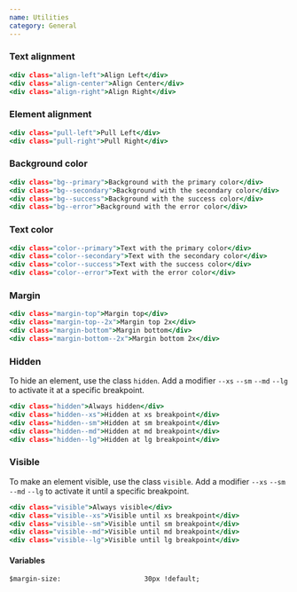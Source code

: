 ```yaml
---
name: Utilities
category: General
---
```


### Text alignment
```alignment.html
<div class="align-left">Align Left</div>
<div class="align-center">Align Center</div>
<div class="align-right">Align Right</div>
```

### Element alignment
```pull.html
<div class="pull-left">Pull Left</div>
<div class="pull-right">Pull Right</div>
```

### Background color
```background.html
<div class="bg--primary">Background with the primary color</div>
<div class="bg--secondary">Background with the secondary color</div>
<div class="bg--success">Background with the success color</div>
<div class="bg--error">Background with the error color</div>
```

### Text color
```color.html
<div class="color--primary">Text with the primary color</div>
<div class="color--secondary">Text with the secondary color</div>
<div class="color--success">Text with the success color</div>
<div class="color--error">Text with the error color</div>
```

### Margin
```margin.html
<div class="margin-top">Margin top</div>
<div class="margin-top--2x">Margin top 2x</div>
<div class="margin-bottom">Margin bottom</div>
<div class="margin-bottom--2x">Margin bottom 2x</div>
```

### Hidden
To hide an element, use the class `hidden`. Add a modifier `--xs` `--sm` `--md` `--lg` to activate it at a specific breakpoint.
```hidden.html
<div class="hidden">Always hidden</div>
<div class="hidden--xs">Hidden at xs breakpoint</div>
<div class="hidden--sm">Hidden at sm breakpoint</div>
<div class="hidden--md">Hidden at md breakpoint</div>
<div class="hidden--lg">Hidden at lg breakpoint</div>
```

### Visible
To make an element visible, use the class `visible`. Add a modifier `--xs` `--sm` `--md` `--lg` to activate it until a specific breakpoint.
```visible.html
<div class="visible">Always visible</div>
<div class="visible--xs">Visible until xs breakpoint</div>
<div class="visible--sm">Visible until sm breakpoint</div>
<div class="visible--md">Visible until md breakpoint</div>
<div class="visible--lg">Visible until lg breakpoint</div>
```

#### Variables
```
$margin-size:                     30px !default;
```